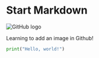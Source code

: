 # Start Markdown


![GitHub logo](https://github.githubassets.com/images/modules/logos_page/GitHub-Mark.png)

Learning to add an image in Github!

``` python
print("Hello, world!")
```
